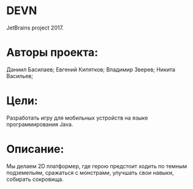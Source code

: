 # DEVN
JetBrains project 2017.
# Авторы проекта:
Даниил Басилаев;
Евгений Кипятков;
Владимир Зверев;
Никита Васильев;

# Цели:
  Разработать игру для мобильных устройств на языке программирования Java.
# Описание:
  Мы делаем 2D платформер, где герою предстоит ходить по темным подземельям, сражаться с монстрами, улучшать свои навыки, собирать сокровища. 
  
